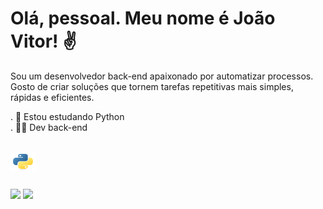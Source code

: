 # Olá, pessoal. Meu nome é João Vitor! ✌️

 Sou um desenvolvedor back-end apaixonado por automatizar processos. Gosto de criar soluções que tornem tarefas repetitivas mais simples, rápidas e eficientes.

. 📘 Estou estudando Python  
. 👨‍💻 Dev back-end
<div style="display: inline_block"><br>
  <img align="center" alt="Rafa-Python" height="30" width="40" src="https://raw.githubusercontent.com/devicons/devicon/master/icons/python/python-original.svg">
</div>

  ##
  <a href="https://https://https://www.instagram.com/newjotta?igsh=OWxyOXRsY3ZyNTRy" target="_blank"><img src="https://img.shields.io/badge/-Instagram-%23E4405F?style=for-the-badge&logo=instagram&logoColor=white" target="_blank"></a>
  <a href="https://www.linkedin.com/in/joão-vitor-pereira-934b12327" target="_blank"><img src="https://img.shields.io/badge/-LinkedIn-%230077B5?style=for-the-badge&logo=linkedin&logoColor=white" target="_blank"></a> 
  
</div>


